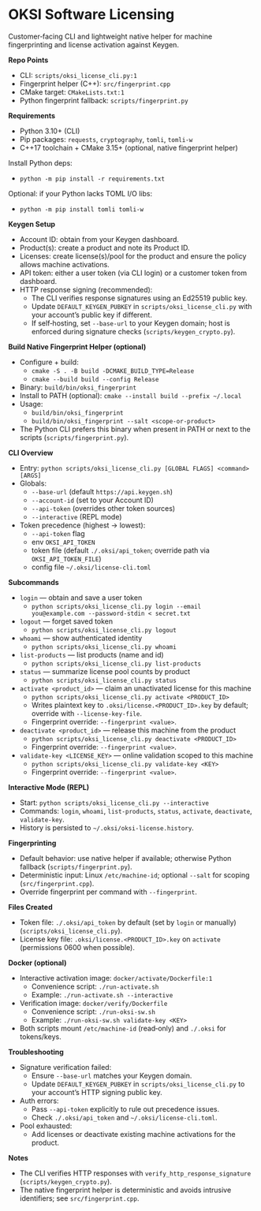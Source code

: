 # OKSI Software Licensing

Customer‑facing CLI and lightweight native helper for machine fingerprinting and license activation against Keygen.

**Repo Points**
- CLI: `scripts/oksi_license_cli.py:1`
- Fingerprint helper (C++): `src/fingerprint.cpp`
- CMake target: `CMakeLists.txt:1`
- Python fingerprint fallback: `scripts/fingerprint.py`

**Requirements**
- Python 3.10+ (CLI)
- Pip packages: `requests`, `cryptography`, `tomli`, `tomli-w`
- C++17 toolchain + CMake 3.15+ (optional, native fingerprint helper)

Install Python deps:
- `python -m pip install -r requirements.txt`

Optional: if your Python lacks TOML I/O libs:
- `python -m pip install tomli tomli-w`

**Keygen Setup**
- Account ID: obtain from your Keygen dashboard.
- Product(s): create a product and note its Product ID.
- Licenses: create license(s)/pool for the product and ensure the policy allows machine activations.
- API token: either a user token (via CLI login) or a customer token from dashboard.
- HTTP response signing (recommended):
  - The CLI verifies response signatures using an Ed25519 public key.
  - Update `DEFAULT_KEYGEN_PUBKEY` in `scripts/oksi_license_cli.py` with your account’s public key if different.
  - If self‑hosting, set `--base-url` to your Keygen domain; host is enforced during signature checks (`scripts/keygen_crypto.py`).

**Build Native Fingerprint Helper (optional)**
- Configure + build:
  - `cmake -S . -B build -DCMAKE_BUILD_TYPE=Release`
  - `cmake --build build --config Release`
- Binary: `build/bin/oksi_fingerprint`
- Install to PATH (optional): `cmake --install build --prefix ~/.local`
- Usage:
  - `build/bin/oksi_fingerprint`
  - `build/bin/oksi_fingerprint --salt <scope-or-product>`
- The Python CLI prefers this binary when present in PATH or next to the scripts (`scripts/fingerprint.py`).

**CLI Overview**
- Entry: `python scripts/oksi_license_cli.py [GLOBAL FLAGS] <command> [ARGS]`
- Globals:
  - `--base-url` (default `https://api.keygen.sh`)
  - `--account-id` (set to your Account ID)
  - `--api-token` (overrides other token sources)
  - `--interactive` (REPL mode)
- Token precedence (highest → lowest):
  - `--api-token` flag
  - env `OKSI_API_TOKEN`
  - token file (default `./.oksi/api_token`; override path via `OKSI_API_TOKEN_FILE`)
  - config file `~/.oksi/license-cli.toml`

**Subcommands**
- `login` — obtain and save a user token
  - `python scripts/oksi_license_cli.py login --email you@example.com --password-stdin < secret.txt`
- `logout` — forget saved token
  - `python scripts/oksi_license_cli.py logout`
- `whoami` — show authenticated identity
  - `python scripts/oksi_license_cli.py whoami`
- `list-products` — list products (name and id)
  - `python scripts/oksi_license_cli.py list-products`
- `status` — summarize license pool counts by product
  - `python scripts/oksi_license_cli.py status`
- `activate <product_id>` — claim an unactivated license for this machine
  - `python scripts/oksi_license_cli.py activate <PRODUCT_ID>`
  - Writes plaintext key to `.oksi/license.<PRODUCT_ID>.key` by default; override with `--license-key-file`.
  - Fingerprint override: `--fingerprint <value>`.
- `deactivate <product_id>` — release this machine from the product
  - `python scripts/oksi_license_cli.py deactivate <PRODUCT_ID>`
  - Fingerprint override: `--fingerprint <value>`.
- `validate-key <LICENSE_KEY>` — online validation scoped to this machine
  - `python scripts/oksi_license_cli.py validate-key <KEY>`
  - Fingerprint override: `--fingerprint <value>`.

**Interactive Mode (REPL)**
- Start: `python scripts/oksi_license_cli.py --interactive`
- Commands: `login`, `whoami`, `list-products`, `status`, `activate`, `deactivate`, `validate-key`.
- History is persisted to `~/.oksi/oksi-license.history`.

**Fingerprinting**
- Default behavior: use native helper if available; otherwise Python fallback (`scripts/fingerprint.py`).
- Deterministic input: Linux `/etc/machine-id`; optional `--salt` for scoping (`src/fingerprint.cpp`).
- Override fingerprint per command with `--fingerprint`.

**Files Created**
- Token file: `./.oksi/api_token` by default (set by `login` or manually) (`scripts/oksi_license_cli.py`).
- License key file: `.oksi/license.<PRODUCT_ID>.key` on `activate` (permissions 0600 when possible).

**Docker (optional)**
- Interactive activation image: `docker/activate/Dockerfile:1`
  - Convenience script: `./run-activate.sh`
  - Example: `./run-activate.sh --interactive`
- Verification image: `docker/verify/Dockerfile`
  - Convenience script: `./run-oksi-sw.sh`
  - Example: `./run-oksi-sw.sh validate-key <KEY>`
- Both scripts mount `/etc/machine-id` (read‑only) and `./.oksi` for tokens/keys.

**Troubleshooting**
- Signature verification failed:
  - Ensure `--base-url` matches your Keygen domain.
  - Update `DEFAULT_KEYGEN_PUBKEY` in `scripts/oksi_license_cli.py` to your account’s HTTP signing public key.
- Auth errors:
  - Pass `--api-token` explicitly to rule out precedence issues.
  - Check `./.oksi/api_token` and `~/.oksi/license-cli.toml`.
- Pool exhausted:
  - Add licenses or deactivate existing machine activations for the product.

**Notes**
- The CLI verifies HTTP responses with `verify_http_response_signature` (`scripts/keygen_crypto.py`).
- The native fingerprint helper is deterministic and avoids intrusive identifiers; see `src/fingerprint.cpp`.
